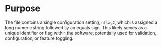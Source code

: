 # Purpose
The file contains a single configuration setting, `nflag2`, which is assigned a long numeric string followed by an equals sign. This likely serves as a unique identifier or flag within the software, potentially used for validation, configuration, or feature toggling.
